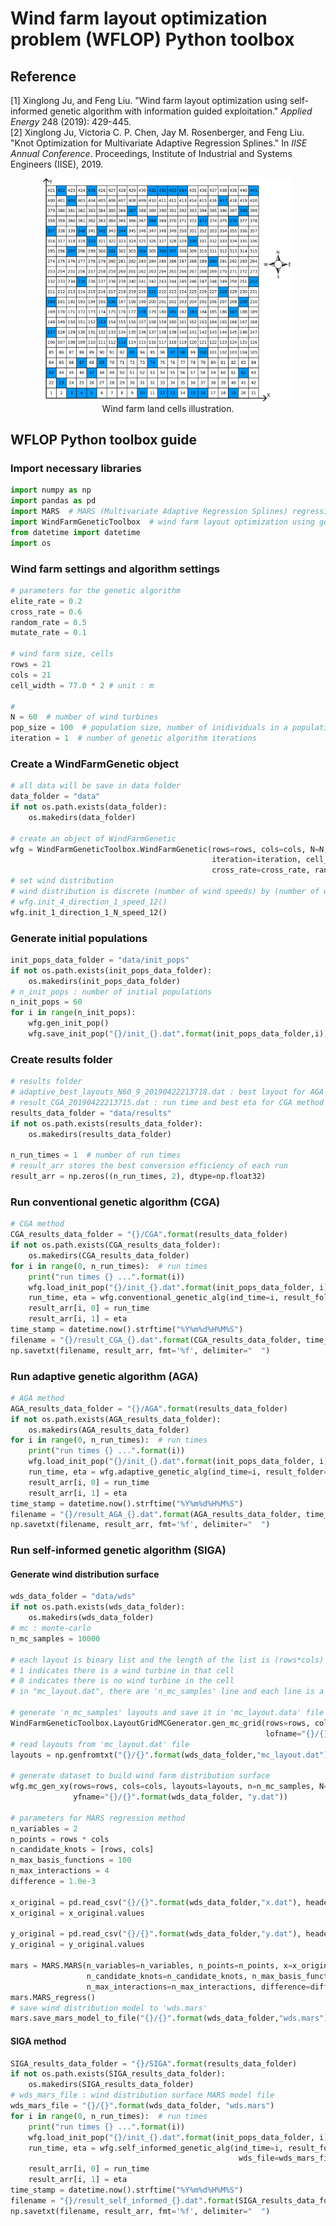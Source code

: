 # Wind farm layout optimization problem (WFLOP) Python toolbox
## Reference
[1] Xinglong Ju, and Feng Liu. "Wind farm layout optimization using self-informed genetic algorithm with information guided exploitation." *Applied Energy* 248 (2019): 429-445.<br/>
[2] Xinglong Ju, Victoria C. P. Chen, Jay M. Rosenberger, and Feng Liu. "Knot Optimization for Multivariate Adaptive Regression Splines." In *IISE Annual Conference*. Proceedings, Institute of Industrial and Systems Engineers (IISE), 2019.

<p align="center"> 
    <img width="400" src="/IMAGES/wfi.png" alt="Wind farm land cells illustration"/><br/>
    Wind farm land cells illustration.
</p>

## WFLOP Python toolbox guide
### Import necessary libraries
```python
import numpy as np
import pandas as pd
import MARS  # MARS (Multivariate Adaptive Regression Splines) regression class
import WindFarmGeneticToolbox  # wind farm layout optimization using genetic algorithms classes
from datetime import datetime
import os
```

### Wind farm settings and algorithm settings
```python
# parameters for the genetic algorithm
elite_rate = 0.2
cross_rate = 0.6
random_rate = 0.5
mutate_rate = 0.1

# wind farm size, cells
rows = 21
cols = 21
cell_width = 77.0 * 2 # unit : m

#
N = 60  # number of wind turbines
pop_size = 100  # population size, number of inidividuals in a population
iteration = 1  # number of genetic algorithm iterations
```

### Create a WindFarmGenetic object
```python
# all data will be save in data folder
data_folder = "data"
if not os.path.exists(data_folder):
    os.makedirs(data_folder)

# create an object of WindFarmGenetic
wfg = WindFarmGeneticToolbox.WindFarmGenetic(rows=rows, cols=cols, N=N, pop_size=pop_size,
                                             iteration=iteration, cell_width=cell_width, elite_rate=elite_rate,
                                             cross_rate=cross_rate, random_rate=random_rate, mutate_rate=mutate_rate)
# set wind distribution
# wind distribution is discrete (number of wind speeds) by (number of wind directions)
# wfg.init_4_direction_1_speed_12()
wfg.init_1_direction_1_N_speed_12()
```

### Generate initial populations
```python
init_pops_data_folder = "data/init_pops"
if not os.path.exists(init_pops_data_folder):
    os.makedirs(init_pops_data_folder)
# n_init_pops : number of initial populations
n_init_pops = 60
for i in range(n_init_pops):
    wfg.gen_init_pop()
    wfg.save_init_pop("{}/init_{}.dat".format(init_pops_data_folder,i))
```

### Create results folder
```python
# results folder
# adaptive_best_layouts_N60_9_20190422213718.dat : best layout for AGA of run index 9
# result_CGA_20190422213715.dat : run time and best eta for CGA method
results_data_folder = "data/results"
if not os.path.exists(results_data_folder):
    os.makedirs(results_data_folder)

n_run_times = 1  # number of run times
# result_arr stores the best conversion efficiency of each run
result_arr = np.zeros((n_run_times, 2), dtype=np.float32)
```

### Run conventional genetic algorithm (CGA)
```python
# CGA method
CGA_results_data_folder = "{}/CGA".format(results_data_folder)
if not os.path.exists(CGA_results_data_folder):
    os.makedirs(CGA_results_data_folder)
for i in range(0, n_run_times):  # run times
    print("run times {} ...".format(i))
    wfg.load_init_pop("{}/init_{}.dat".format(init_pops_data_folder, i))
    run_time, eta = wfg.conventional_genetic_alg(ind_time=i, result_folder=CGA_results_data_folder)
    result_arr[i, 0] = run_time
    result_arr[i, 1] = eta
time_stamp = datetime.now().strftime("%Y%m%d%H%M%S")
filename = "{}/result_CGA_{}.dat".format(CGA_results_data_folder, time_stamp)
np.savetxt(filename, result_arr, fmt='%f', delimiter="  ")
```

### Run adaptive genetic algorithm (AGA)
```python
# AGA method
AGA_results_data_folder = "{}/AGA".format(results_data_folder)
if not os.path.exists(AGA_results_data_folder):
    os.makedirs(AGA_results_data_folder)
for i in range(0, n_run_times):  # run times
    print("run times {} ...".format(i))
    wfg.load_init_pop("{}/init_{}.dat".format(init_pops_data_folder, i))
    run_time, eta = wfg.adaptive_genetic_alg(ind_time=i, result_folder=AGA_results_data_folder)
    result_arr[i, 0] = run_time
    result_arr[i, 1] = eta
time_stamp = datetime.now().strftime("%Y%m%d%H%M%S")
filename = "{}/result_AGA_{}.dat".format(AGA_results_data_folder, time_stamp)
np.savetxt(filename, result_arr, fmt='%f', delimiter="  ")
```

### Run self-informed genetic algorithm (SIGA)
#### Generate wind distribution surface
```python
wds_data_folder = "data/wds"
if not os.path.exists(wds_data_folder):
    os.makedirs(wds_data_folder)
# mc : monte-carlo
n_mc_samples = 10000

# each layout is binary list and the length of the list is (rows*cols)
# 1 indicates there is a wind turbine in that cell
# 0 indicates there is no wind turbine in the cell
# in "mc_layout.dat", there are 'n_mc_samples' line and each line is a layout.

# generate 'n_mc_samples' layouts and save it in 'mc_layout.data' file
WindFarmGeneticToolbox.LayoutGridMCGenerator.gen_mc_grid(rows=rows, cols=cols, n=n_mc_samples, N=N,
                                                         lofname="{}/{}".format(wds_data_folder, "mc_layout.dat"))
# read layouts from 'mc_layout.dat' file
layouts = np.genfromtxt("{}/{}".format(wds_data_folder,"mc_layout.dat"), delimiter="  ", dtype=np.int32)

# generate dataset to build wind farm distribution surface
wfg.mc_gen_xy(rows=rows, cols=cols, layouts=layouts, n=n_mc_samples, N=N, xfname="{}/{}".format(wds_data_folder, "x.dat"),
              yfname="{}/{}".format(wds_data_folder, "y.dat"))

# parameters for MARS regression method
n_variables = 2
n_points = rows * cols
n_candidate_knots = [rows, cols]
n_max_basis_functions = 100
n_max_interactions = 4
difference = 1.0e-3

x_original = pd.read_csv("{}/{}".format(wds_data_folder,"x.dat"), header=None, nrows=n_points, delim_whitespace=True)
x_original = x_original.values

y_original = pd.read_csv("{}/{}".format(wds_data_folder,"y.dat"), header=None, nrows=n_points, delim_whitespace=True)
y_original = y_original.values

mars = MARS.MARS(n_variables=n_variables, n_points=n_points, x=x_original, y=y_original,
                 n_candidate_knots=n_candidate_knots, n_max_basis_functions=n_max_basis_functions,
                 n_max_interactions=n_max_interactions, difference=difference)
mars.MARS_regress()
# save wind distribution model to 'wds.mars'
mars.save_mars_model_to_file("{}/{}".format(wds_data_folder,"wds.mars"))
```
#### SIGA method
```python
SIGA_results_data_folder = "{}/SIGA".format(results_data_folder)
if not os.path.exists(SIGA_results_data_folder):
    os.makedirs(SIGA_results_data_folder)
# wds_mars_file : wind distribution surface MARS model file
wds_mars_file = "{}/{}".format(wds_data_folder, "wds.mars")
for i in range(0, n_run_times):  # run times
    print("run times {} ...".format(i))
    wfg.load_init_pop("{}/init_{}.dat".format(init_pops_data_folder, i))
    run_time, eta = wfg.self_informed_genetic_alg(ind_time=i, result_folder=SIGA_results_data_folder,
                                                   wds_file=wds_mars_file)
    result_arr[i, 0] = run_time
    result_arr[i, 1] = eta
time_stamp = datetime.now().strftime("%Y%m%d%H%M%S")
filename = "{}/result_self_informed_{}.dat".format(SIGA_results_data_folder, time_stamp)
np.savetxt(filename, result_arr, fmt='%f', delimiter="  ")
```
